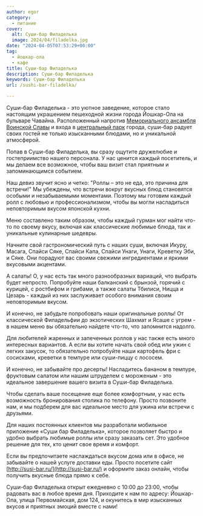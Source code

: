 ```yaml
---
author: egor
category:
  - питание
cover:
  alt: Суши-бар Филаделька
  image: 2024/04/filadelka.jpg
date: "2024-04-05T07:53:29+00:00"
tag:
  - йошкар-ола
  - кафе
title: Суши-бар Филаделька
description: Суши-бар Филаделька
keywords: Суши-бар Филаделька
url: /sushi-bar-filadelka/

---
```

Суши\-бар Филаделька \- это уютное заведение, которое стало настоящим украшением пешеходной жизни города Йошкар-Ола на бульваре Чавайна. Расположенный напротив [Мемориального ансамбля Воинской Славы](/memorialnyj-ansambl-voinskoj-slavy/) и входа в [центральный парк](/arka/) города, суши\-бар радует своих гостей не только изысканными блюдами, но и уникальной атмосферой.

Попав в Суши\-бар Филаделька, вы сразу ощутите дружелюбие и гостеприимство нашего персонала. У нас ценится каждый посетитель, и мы делаем все возможное, чтобы ваш визит стал приятным и запоминающимся событием.

Наш девиз звучит ясно и четко: "Роллы – это не еда, это причина для встречи!" Мы убеждены, что встречи вокруг вкусных блюд становятся особыми и незабываемыми моментами. Поэтому мы готовим каждый ролл с любовью и профессионализмом, чтобы вы могли насладиться неповторимым вкусом японской кухни.

Меню составлено таким образом, чтобы каждый гурман мог найти что\-то по своему вкусу, включая как классические любимые блюда, так и уникальные кулинарные шедевры.

Начните свой гастрономический путь с наших суши, включая Икуру, Масага, Спайси Сяке, Спайси Капа, Спайси Унаги, Унаги, Креветку Эби, и Сяке. Они порадуют вас своими свежими ингредиентами и яркими вкусовыми акцентами.

А салаты! О, у нас есть так много разнообразных вариаций, что выбрать будет непросто. Попробуйте наши балканский с брынзой, горячий с курицей, с ростбифом и грибами, а также салаты Тбилиси, Ницца и Цезарь \- каждый из них заслуживает особого внимания своим неповторимым вкусом.

И конечно, не забудьте попробовать наши оригинальные роллы! От классической Филадельфии до экзотических Шахмат и Ясаше с угрем \- в нашем меню вы обязательно найдете что\-то, что запомнится надолго.

Для любителей жаренных и запеченных роллов у нас также есть много интересных вариантов. А если вы хотите начать свой обед или ужин с легких закусок, то обязательно попробуйте наши картофель фри с сосисками, креветки в темпуре или суши\-пиццу с лососем.

И конечно, не забывайте про десерты! Насладитесь бананом в темпуре, фруктовым салатом или нашим штруделем с мороженым \- это идеальное завершение вашего визита в Суши-бар Филаделька.

Чтобы сделать ваше посещение еще более комфортным, у нас есть возможность бронирования столика по телефону. Просто позвоните нам, и мы подберем для вас идеальное место для ужина или встречи с друзьями.

Для наших постоянных клиентов мы разработали мобильное приложение «Суши бар Филаделька», которое позволяет быстро и удобно выбрать любимые роллы или сразу заказать сет. Это удобное решение для тех, кто ценит свое время и комфорт.

Если вы предпочитаете наслаждаться вкусом дома или в офисе, не забывайте о нашей услуге доставки еды. Просто посетите сайт [http://susi-bar.ru/](http://susi-bar.ru/) и оформите заказ онлайн, чтобы получить вкусные блюда прямо к себе.

Суши-бар Филаделька открыт ежедневно с 10:00 до 23:00, чтобы радовать вас в любое время дня. Приходите к нам по адресу: Йошкар-Ола, улица Первомайская, дом 124, и окунитесь в мир изысканных вкусов и приятных эмоций вместе с нами!
